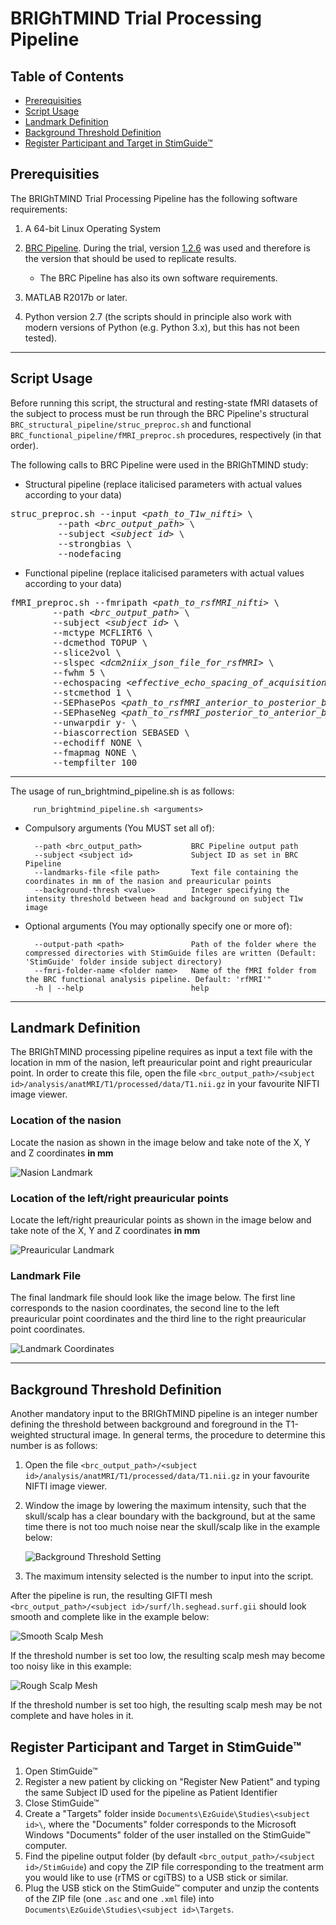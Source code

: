 # BRIGhTMIND Trial Processing Pipeline

## Table of Contents

* [Prerequisities](#prerequisities)
* [Script Usage](#script-usage)
* [Landmark Definition](#landmark-definition)
* [Background Threshold Definition](#background-threshold-definition)
* [Register Participant and Target in StimGuide™](#register-participant-and-target-in-stimguide)


<a id="prerequisities"></a>
## Prerequisities

The BRIGhTMIND Trial Processing Pipeline has the following software requirements:

1. A 64-bit Linux Operating System

2. [BRC Pipeline](https://github.com/SPMIC-UoN/BRC_Pipeline). During the trial, version [1.2.6](https://github.com/SPMIC-UoN/BRC_Pipeline/releases/tag/v1.2.6) was used and therefore is the version that should be used to replicate results.
	* The BRC Pipeline has also its own software requirements.

3. MATLAB R2017b or later.

4. Python version 2.7 (the scripts should in principle also work with modern versions of Python (e.g. Python 3.x), but this has not been tested).

-----

<a id="script-usage"></a>
## Script Usage

Before running this script, the structural and resting-state fMRI datasets of the subject to process must be run through the BRC Pipeline's structural `BRC_structural_pipeline/struc_preproc.sh` and functional `BRC_functional_pipeline/fMRI_preproc.sh` procedures, respectively (in that order).

The following calls to BRC Pipeline were used in the BRIGhTMIND study:

* Structural pipeline (replace italicised parameters with actual values according to your data)
  
<pre>
struc_preproc.sh --input <em>&lt;path_to_T1w_nifti&gt;</em> \
		 --path <em>&lt;brc_output_path&gt;</em> \
		 --subject <em>&lt;subject id&gt;</em> \
		 --strongbias \
		 --nodefacing
</pre>
	
* Functional pipeline (replace italicised parameters with actual values according to your data)

<pre>
fMRI_preproc.sh --fmripath <em>&lt;path_to_rsfMRI_nifti&gt;</em> \
		--path <em>&lt;brc_output_path&gt;</em> \
		--subject <em>&lt;subject id&gt;</em> \
		--mctype MCFLIRT6 \
		--dcmethod TOPUP \
		--slice2vol \
		--slspec <em>&lt;dcm2niix_json_file_for_rsfMRI&gt;</em> \
		--fwhm 5 \
		--echospacing <em>&lt;effective_echo_spacing_of_acquisition&gt;</em> \
		--stcmethod 1 \
		--SEPhasePos <em>&lt;path_to_rsfMRI_anterior_to_posterior_blip_nifti&gt;</em> \
		--SEPhaseNeg <em>&lt;path_to_rsfMRI_posterior_to_anterior_blip_nifti&gt;</em> \
		--unwarpdir y- \
		--biascorrection SEBASED \
		--echodiff NONE \
		--fmapmag NONE \
		--tempfilter 100
</pre>

-----

The usage of run_brightmind_pipeline.sh is as follows:

         run_brightmind_pipeline.sh <arguments>
		 
* Compulsory arguments (You MUST set all of):

        --path <brc_output_path>           BRC Pipeline output path
        --subject <subject id>             Subject ID as set in BRC Pipeline
		--landmarks-file <file path>       Text file containing the coordinates in mm of the nasion and preauricular points
		--background-thresh <value>        Integer specifying the intensity threshold between head and background on subject T1w image

* Optional arguments (You may optionally specify one or more of):

        --output-path <path>               Path of the folder where the compressed directories with StimGuide files are written (Default: 'StimGuide' folder inside subject directory)
        --fmri-folder-name <folder name>   Name of the fMRI folder from the BRC functional analysis pipeline. Default: 'rfMRI'"
        -h | --help                        help
		
-----

<a id="landmark-definition"></a>
## Landmark Definition

The BRIGhTMIND processing pipeline requires as input a text file with the location in mm of the nasion, left preauricular point and right preauricular point. In order to create this file, open the file `<brc_output_path>/<subject id>/analysis/anatMRI/T1/processed/data/T1.nii.gz` in your favourite NIFTI image viewer.

### Location of the nasion

Locate the nasion as shown in the image below and take note of the X, Y and Z coordinates **in mm**

![Nasion Landmark](https://github.com/SPMIC-UoN/brightmind_pipeline/blob/main/img/nasion_landmark.png)

### Location of the left/right preauricular points

Locate the left/right preauricular points as shown in the image below and take note of the X, Y and Z coordinates **in mm**

![Preauricular Landmark](https://github.com/SPMIC-UoN/brightmind_pipeline/blob/main/img/preauricular_landmark.png)

### Landmark File

The final landmark file should look like the image below. The first line corresponds to the nasion coordinates, the second line to the left preauricular point coordinates and the third line to the right preauricular point coordinates.

![Landmark Coordinates](https://github.com/SPMIC-UoN/brightmind_pipeline/blob/main/img/landmark_coords.png)

-----

<a id="background-threshold-definition"></a>
## Background Threshold Definition

Another mandatory input to the BRIGhTMIND pipeline is an integer number defining the threshold between background and foreground in the T1-weighted structural image. In general terms, the procedure to determine this number is as follows:

1. Open the file `<brc_output_path>/<subject id>/analysis/anatMRI/T1/processed/data/T1.nii.gz` in your favourite NIFTI image viewer.

2. Window the image by lowering the maximum intensity, such that the skull/scalp has a clear boundary with the background, but at the same time there is not too much noise near the skull/scalp like in the example below:

	![Background Threshold Setting](https://github.com/SPMIC-UoN/brightmind_pipeline/blob/main/img/background_thresh_setting.png)
	
3. The maximum intensity selected is the number to input into the script.

After the pipeline is run, the resulting GIFTI mesh `<brc_output_path>/<subject id>/surf/lh.seghead.surf.gii` should look smooth and complete like in the example below:

![Smooth Scalp Mesh](https://github.com/SPMIC-UoN/brightmind_pipeline/blob/main/img/scalp_smooth.png)

If the threshold number is set too low, the resulting scalp mesh may become too noisy like in this example:

![Rough Scalp Mesh](https://github.com/SPMIC-UoN/brightmind_pipeline/blob/main/img/scalp_rough.png)

If the threshold number is set too high, the resulting scalp mesh may be not complete and have holes in it.

<a id="register-participant-and-target-in-stimguide"></a>
## Register Participant and Target in StimGuide™

1. Open StimGuide™
2. Register a new patient by clicking on "Register New Patient" and typing the same Subject ID used for the pipeline as Patient Identifier
3. Close StimGuide™
4. Create a "Targets" folder inside `Documents\EzGuide\Studies\<subject id>\`, where the "Documents" folder corresponds to the Microsoft Windows "Documents" folder of the user installed on the StimGuide™ computer.
5. Find the pipeline output folder (by default `<brc_output_path>/<subject id>/StimGuide`) and copy the ZIP file corresponding to the treatment arm you would like to use (rTMS or cgiTBS) to a USB stick or similar.
6. Plug the USB stick on the StimGuide™ computer and unzip the contents of the ZIP file (one `.asc` and one `.xml` file) into `Documents\EzGuide\Studies\<subject id>\Targets`.
